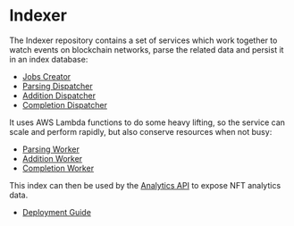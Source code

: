 # Indexer

The Indexer repository contains a set of services which work together to watch events on blockchain networks, parse the related data and persist it in an index database:

- [Jobs Creator](./cmd/jobs-creator)
- [Parsing Dispatcher](./cmd/parsing-dispatcher)
- [Addition Dispatcher](./cmd/addition-dispatcher)
- [Completion Dispatcher](./cmd/completion-dispatcher)

It uses AWS Lambda functions to do some heavy lifting, so the service can scale and perform rapidly, but also conserve resources when not busy:

- [Parsing Worker](./cmd/parsing-worker)
- [Addition Worker](./cmd/addition-worker)
- [Completion Worker](./cmd/completion-worker)

This index can then be used by the [Analytics API](https://github.com/NFT-com/analytics) to expose NFT analytics data.

* [Deployment Guide](./docs/deployment.md)